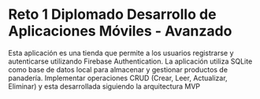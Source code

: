 # Reto 1 Diplomado Desarrollo de Aplicaciones Móviles - Avanzado

Esta aplicación es una tienda que permite a los usuarios registrarse y autenticarse utilizando Firebase Authentication. 
La aplicación utiliza SQLite como base de datos local para almacenar y gestionar productos de panadería. Implementar operaciones CRUD (Crear, Leer, Actualizar, Eliminar)
y esta desarrollada siguiendo la arquitectura MVP
